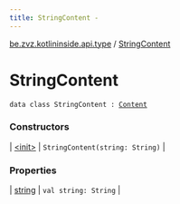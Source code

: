 ```yaml
---
title: StringContent - 
---
```


[be.zvz.kotlininside.api.type](../index.html) / [StringContent](./index.html)

# StringContent

`data class StringContent : `[`Content`](../-content.html)

### Constructors

| [&lt;init&gt;](-init-.html) | `StringContent(string: String)` |

### Properties

| [string](string.html) | `val string: String` |

